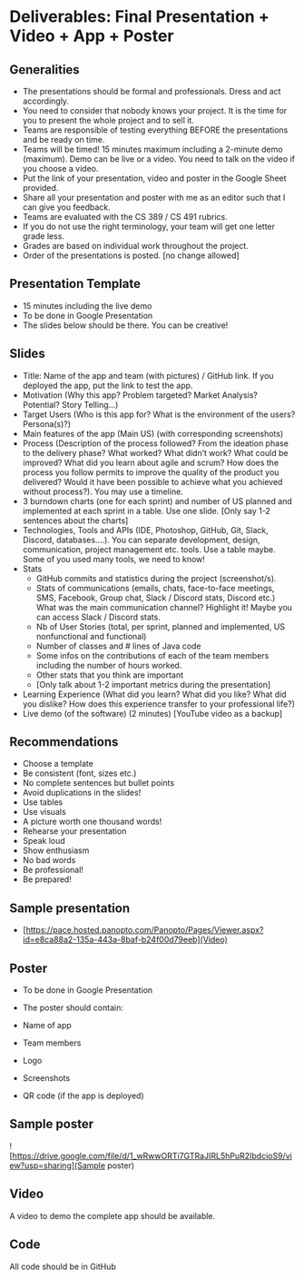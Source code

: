 # Deliverables: Final Presentation + Video + App + Poster

## Generalities

*	The presentations should be formal and professionals. Dress and act accordingly. 
*	You need to consider that nobody knows your project. It is the time for you to present the whole project and to sell it. 
*	Teams are responsible of testing everything BEFORE the presentations and be ready on time.
*	Teams will be timed! 15 minutes maximum including a 2-minute demo (maximum). Demo can be live or a video. You need to talk on the video if you choose a video.
*	Put the link of your presentation, video and poster in the Google Sheet provided. 
*	Share all your presentation and poster with me as an editor such that I can give you feedback.
*	Teams are evaluated with the CS 389 / CS 491 rubrics.
*	If you do not use the right terminology, your team will get one letter grade less.
*	Grades are based on individual work throughout the project.
*	Order of the presentations is posted. [no change allowed]

## Presentation Template

* 15 minutes including the live demo 
* To be done in Google Presentation
* The slides below should be there. You can be creative!

## Slides

* Title: Name of the app and team (with pictures) / GitHub link. If you deployed the app, put the link to test the app.
* Motivation (Why this app? Problem targeted? Market Analysis? Potential? Story Telling…)
* Target Users (Who is this app for? What is the environment of the users? Persona(s)?)
* Main features of the app (Main US) (with corresponding screenshots)
* Process (Description of the process followed? From the ideation phase to the delivery phase? What worked? What didn’t work? What could be improved? What did you learn about agile and scrum? How does the process you follow permits to improve the quality of the product you delivered? Would it have been possible to achieve what you achieved without process?). You may use a timeline.
* 3 burndown charts (one for each sprint) and number of US planned and implemented at each sprint in a table. Use one slide. [Only say 1-2 sentences about the charts]
* Technologies, Tools and APIs (IDE, Photoshop, GitHub, Git, Slack, Discord, databases….). You can separate development, design, communication, project management etc. tools. Use a table maybe. Some of you used many tools, we need to know!
* Stats
  * GitHub commits and statistics during the project (screenshot/s).
  * Stats of communications (emails, chats, face-to-face meetings, SMS, Facebook, Group chat, Slack / Discord stats, Discord etc.) What was the main communication channel? Highlight it! Maybe you can access Slack / Discord stats.
  *	Nb of User Stories (total, per sprint, planned and implemented, US nonfunctional and functional)
  * Number of classes and # lines of Java code
  * Some infos on the contributions of each of the team members including the number of hours worked.
  * Other stats that you think are important
  * [Only talk about 1-2 important metrics during the presentation]
* Learning Experience (What did you learn? What did you like? What did you dislike? How does this experience transfer to your professional life?)
* Live demo (of the software) (2 minutes) [YouTube video as a backup]

## Recommendations

*	Choose a template
*	Be consistent (font, sizes etc.)
*	No complete sentences but bullet points
*	Avoid duplications in the slides!
*	Use tables
*	Use visuals
*	A picture worth one thousand words!
*	Rehearse your presentation
*	Speak loud
*	Show enthusiasm
*	No bad words
*	Be professional!
*	Be prepared!

## Sample presentation

* [https://pace.hosted.panopto.com/Panopto/Pages/Viewer.aspx?id=e8ca88a2-135a-443a-8baf-b24f00d79eeb](Video)

## Poster

* To be done in Google Presentation

* The poster should contain:

* Name of app
* Team members
* Logo
*	Screenshots
*	QR code (if the app is deployed)
  
## Sample poster

![https://drive.google.com/file/d/1_wRwwORTi7GTRaJIRL5hPuR2IbdcioS9/view?usp=sharing](Sample poster)

## Video

A video to demo the complete app should be available.

## Code

All code should be in GitHub
